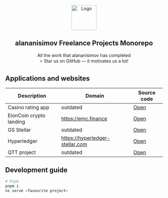 <div align="center">
  <img src="apps/haqq-website/assets/images/logo.svg" alt="Logo" width="80" height="80">

  <h2 align="center">alananisimov Freelance Projects Monorepo</h2>

  <p align="center">
    All the work that alananisimov has completed
    <br />
    ⭐ Star us on GitHub — it motivates us a lot!
    <br />
  </p>
</div>

## Applications and websites

| Description             | Domain                           | Source code                  |
| ----------------------- | ------------------------------   | ---------------------------- |
| Casino rating app       | outdated                         | [Open](apps/casino)          |
| ElonCoin crypto landing | https://emc.finance              | [Open](apps/eloncoin)        |
| GS Stellar              | outdated                         | [Open](apps/goldman-sachs)   |
| Hyperledger             | https://hyperledger-stellar.com  | [Open](apps/hyperledger)     |
| QTT project             | outdated                         | [Open](apps/qtt-project)     |

## Development guide

```bash
# Pnpm
pnpm i
nx serve <favourite project>
```
